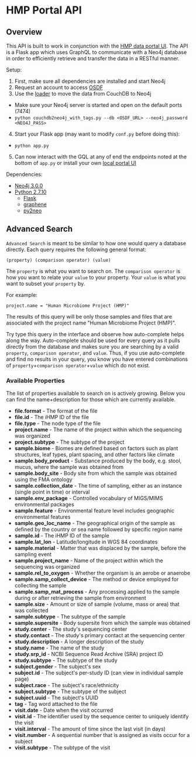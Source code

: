 # HMP Portal API

## Overview

This API is built to work in conjunction with the [HMP data portal UI]( https://github.com/jmatsumura/portal-ui). The API is a Flask app which uses GraphQL to communicate with a Neo4j database in order to efficiently retrieve and transfer the data in a RESTful manner. 

Setup:
1. First, make sure all dependencies are installed and start Neo4j
2. Request an account to access [OSDF](http://osdf.igs.umaryland.edu/)
3. Use the [loader](https://github.com/jmatsumura/iHMPDCC_new_fxns/blob/master/OSDF_to_Neo4j/couchdb2neo4j_with_tags.py) to move the data from CouchDB to Neo4j
 * Make sure your Neo4j server is started and open on the default ports (7474)
 * `python couchdb2neo4j_with_tags.py --db <OSDF_URL> --neo4j_password <NEO4J_PASS>`
4. Start your Flask app (may want to modify `conf.py` before doing this):
 * `python app.py`
5. Can now interact with the GQL at any of end the endpoints noted at the bottom of `app.py` or install your own [local portal UI]( https://github.com/jmatsumura/portal-ui)

Dependencies:
* [Neo4j 3.0.0](https://neo4j.com/release-notes/neo4j-3-0-0/)
* [Python 2.7.10](https://www.python.org/downloads/release/python-2710/)
  * [Flask](http://flask.pocoo.org/docs/0.12/installation/)
  * [graphene](http://docs.graphene-python.org/en/latest/quickstart/)
  * [py2neo](http://py2neo.org/v3/)

## Advanced Search

`Advanced Search` is meant to be similar to how one would query a database directly. Each query requires the following general format:
```
(property) (comparison operator) (value)
```
The `property` is what you want to search on. The `comparison operator` is how you want to relate your `value` to your property. Your `value` is what you want to subset your `property` by. 

For example:
```
project.name = "Human Microbiome Project (HMP)"
```
The results of this query will be only those samples and files that are associated with the project name "Human Microbiome Project (HMP)". 

Try type this query in the interface and observe how auto-complete helps along the way. Auto-complete should be used for every query as it pulls directly from the database and makes sure you are searching by a valid `property`, `comparison operator`, and `value`. Thus, if you use auto-complete and find no results in your query, you know you have entered combinations of `property`+`comparison operator`+`value` which do not exist.

### Available Properties

The list of properties available to search on is actively growing. Below you can find the name+description for those which are currently available.

* **file.format** - The format of the file
* **file.id** - The iHMP ID of the file
* **file.type** - The node type of the file
* **project.name** - The name of the project within which the sequencing was organized
* **project.subtype** - The subtype of the project
* **sample.biome** - Biomes are defined based on factors such as plant structures, leaf types, plant spacing, and other factors like climate
* **sample.body_product** - Substance produced by the body, e.g. stool, mucus, where the sample was obtained from
* **sample.body_site** - Body site from which the sample was obtained using the FMA ontology
* **sample.collection_date** - The time of sampling, either as an instance (single point in time) or interval
* **sample.env_package** - Controlled vocabulary of MIGS/MIMS environmental packages
* **sample.feature** - Environmental feature level includes geographic environmental features
* **sample.geo_loc_name** - The geographical origin of the sample as defined by the country or sea name followed by specific region name
* **sample.id** - The iHMP ID of the sample
* **sample.lat_lon** - Latitude/longitude in WGS 84 coordinates
* **sample.material** - Matter that was displaced by the sample, before the sampling event
* **sample.project_name** - Name of the project within which the sequencing was organized
* **sample.rel_to_oxygen** - Whether the organism is an aerobe or anaerobe
* **sample.samp_collect_device** - The method or device employed for collecting the sample
* **sample.samp_mat_process** - Any processing applied to the sample during or after retrieving the sample from environment
* **sample.size** - Amount or size of sample (volume, mass or area) that was collected
* **sample.subtype** - The subtype of the sample
* **sample.supersite** - Body supersite from which the sample was obtained
* **study.center** - The study's sequencing center
* **study.contact** - The study's primary contact at the sequencing center
* **study.description** - A longer description of the study
* **study.name** - The name of the study
* **study.srp_id** - NCBI Sequence Read Archive (SRA) project ID
* **study.subtype** - The subtype of the study
* **subject.gender** - The subject's sex
* **subject.id** - The subject's per-study ID (can view in individual sample page)
* **subject.race** - The subject's race/ethnicity
* **subject.subtype** - The subtype of the subject
* **subject.uuid** - The subject's UUID
* **tag** - Tag word attached to the file
* **visit.date** - Date when the visit occurred
* **visit.id** - The identifier used by the sequence center to uniquely identify the visit
* **visit.interval** - The amount of time since the last visit (in days)
* **visit.number** - A sequential number that is assigned as visits occur for a subject
* **visit.subtype** - The subtype of the visit

